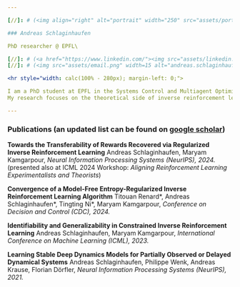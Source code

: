 ```yaml
---

[//]: # (<img align="right" alt="portrait" width="250" src="assets/portrait.png">)

### Andreas Schlaginhaufen

PhD researcher @ EPFL\

[//]: # (<a href="https://www.linkedin.com/"><img src="assets/linkedin.png" width=15 alt="Linkedin" style="vertical-align: middle;"> LinkedIn</a>\)
[//]: # (<img src="assets/email.png" width=15 alt="andreas.schlaginhaufen [at] epfl.ch" style="vertical-align: middle;"> andreas.schlaginhaufen [at] epfl.ch)

<hr style="width: calc(100% - 280px); margin-left: 0;">

I am a PhD student at EPFL in the Systems Control and Multiagent Optimization Research lab, supervised by Professor Maryam Kamgarpour. 
My research focuses on the theoretical side of inverse reinforcement learning and preference-based learning, with a broader interest in optimization, stochastic control, and game theory.

---
```

### Publications (an updated list can be found on [google scholar](https://scholar.google.com/citations?user=rMBbj1YAAAAJ&hl=en&oi=ao))
**Towards the Transferability of Rewards Recovered via Regularized Inverse Reinforcement Learning** 
Andreas Schlaginhaufen, Maryam Kamgarpour, *Neural Information Processing Systems (NeurIPS), 2024.* 
(presented also at ICML 2024 Workshop: *Aligning Reinforcement Learning Experimentalists and Theorists*)

**Convergence of a Model-Free Entropy-Regularized Inverse Reinforcement Learning Algorithm** 
Titouan Renard*, Andreas Schlaginhaufen*, Tingting Ni*, Maryam Kamgarpour, *Conference on Decision and Control (CDC), 2024.*

**Identifiability and Generalizability in Constrained Inverse Reinforcement Learning** 
Andreas Schlaginhaufen, Maryam Kamgarpour, *International Conference on Machine Learning (ICML), 2023.*
    
**Learning Stable Deep Dynamics Models for Partially Observed or Delayed Dynamical Systems** 
Andreas Schlaginhaufen, Philippe Wenk, Andreas Krause, Florian Dörfler, *Neural Information Processing Systems (NeurIPS), 2021.*



